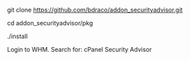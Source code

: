 
git clone https://github.com/bdraco/addon_securityadvisor.git

cd addon_securityadvisor/pkg

./install

Login to WHM.  Search for:  cPanel Security Advisor
